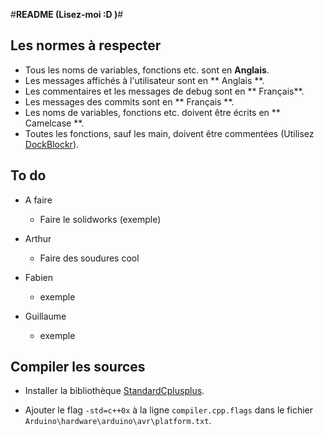 #**README (Lisez-moi :D )**#


## Les normes à respecter ##

* Tous les noms de variables, fonctions etc. sont en **Anglais**.
* Les messages affichés à l'utilisateur sont en ** Anglais **.
* Les commentaires et les messages de debug sont en ** Français**.
* Les messages des commits sont en ** Français **.
* Les noms de variables, fonctions etc. doivent être écrits en ** Camelcase **.
* Toutes les fonctions, sauf les main, doivent être commentées (Utilisez [DockBlockr](https://packagecontrol.io/packages/DocBlockr)).

## To do ##

* A faire
  * Faire le solidworks (exemple)

* Arthur
  * Faire des soudures cool
* Fabien
  * exemple
* Guillaume
  * exemple 

## Compiler les sources ##

* Installer la bibliothèque [StandardCplusplus](https://github.com/maniacbug/StandardCplusplus). 

* Ajouter le flag `-std=c++0x` à la ligne `compiler.cpp.flags` dans le fichier `Arduino\hardware\arduino\avr\platform.txt`.